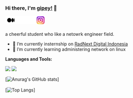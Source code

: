 ### Hi there, I'm [gipey!](https://github.com/gipeypey) 👋

<a href="https://ghifarinur.medium.com/">
  <img align="left" alt="gipeypey | medium" width="100px" medium" src="https://github.com/Medium/medium-logos/blob/master/01_Logo/03_Two_Color/01_Black_White/PNG/CMYK/Medium-Logo-Two-Color-Black-White-CMYK%401x.png" />
</a>
<a href="https://instagram.com/ghifarinap/">
  <img align="left" alt="gipeypey | insta" width="25px" src="https://github.com/wle8300/instagram-logo/blob/master/logo.svg" />
</a>

<br />
<br />

a cheerful student who like a netowrk engineer field.

- 🔭 I’m currently insternship on [RadNext Digital Indonesia](http://www.rad.net.id/)
- 🌱 I’m currently learning administering network on linux
<!--- - 👯 I’m looking to collaborate on [Github Readme Stats](https://github.com/anuraghazra/github-readme-stats) 
- 💬 Ask me about anything [here](https://github.com/anuraghazra/anuraghazra/issues) --->

**Languages and Tools:**  

<code><img height="20" src="https://github.com/odb/official-bash-logo/blob/master/assets/Logos/Icons/SVG/24x24.svg"></code>
<code><img height="20" src="https://i2.wp.com/blog.sribu.com/wp-content/uploads/2015/02/cisco-logo-transparent.png?ssl=1"></code>

<!--- 
  if you have forked this to use on your profile, 
  Change the `github-readme-stats.anuraghazra1.vercel.app` to `github-readme-stats.vercel.app` 
--->

<!-- Change the `github-readme-stats.anuraghazra1.vercel.app` to `github-readme-stats.vercel.app`  -->

<!-- *NOTE: Top languages does not indicate my skill level or something like that, it's a github metric of which languages i have the most code on github, it's a new feature of [github-readme-stats](https://github.com/anuraghazra/github-readme-stats)* -->

[![Anurag's GitHub stats](https://github-readme-stats.vercel.app/api?username=gipeypey&show_icons=true&theme=tokyonight)]
<br />
<br />
[![Top Langs](https://github-readme-stats.vercel.app/api/top-langs/?username=gipeypey&show_icons=true&theme=tokyonight&layout=compact)]
